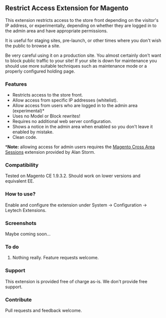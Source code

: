 ## Restrict Access Extension for Magento

This extension restricts access to the store front depending on the visitor's IP address, or experimentally, depending on whether they are logged in to the admin area and have appropriate permissions.

It is useful for staging sites, pre-launch, or other times where you don't wish the public to browse a site.

Be very careful using it on a production site. You almost certainly don't want to block public traffic to your site! If your site is down for maintenance you should use more suitable techniques such as maintenance mode or a properly configured holding page.

### Features

- Restricts access to the store front.
- Allow access from specific IP addresses (whitelist).
- Allow access from users who are logged in to the admin area (experimental)*
- Uses no Model or Block rewrites!
- Requires no additional web server configuration.
- Shows a notice in the admin area when enabled so you don't leave it enabled by mistake.
- Clean code.

***Note:** allowing access for admin users requires the [Magento Cross Area Sessions](https://github.com/astorm/Magento_CrossAreaSessions) extension provided by Alan Storm.

### Compatibility

Tested on Magento CE 1.9.3.2. Should work on lower versions and equivalent EE. 

### How to use?

Enable and configure the extension under System -> Configuration -> Leytech Extensions.

### Screenshots

Maybe coming soon...

### To do

1. Nothing really. Feature requests welcome.

### Support

This extension is provided free of charge as-is. We don't provide free support.

### Contribute

Pull requests and feedback welcome.